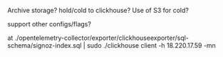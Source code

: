 Archive storage?
hold/cold to clickhouse? Use of S3 for cold?

support other configs/flags?


at ./opentelemetry-collector/exporter/clickhouseexporter/sql-schema/signoz-index.sql |  sudo ./clickhouse client -h 18.220.17.59 -mn